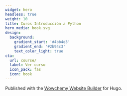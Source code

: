 ```yaml
---
widget: hero
headless: true
weight: 10
title: Curos Introducción a Python
hero_media: book.svg
design:
  background:
    gradient_start: '#4bb4e3'
    gradient_end: '#2b94c3'
    text_color_light: true
cta:
  url: course/
  label: Ver curso
  icon_pack: fas
  icon: book
---
```


Published with the [Wowchemy Website Builder](https://sourcethemes.com/academic/) for Hugo.
